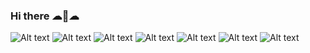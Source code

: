 ### Hi there ☁🐋☁

<!--
**EmpyrealWhale/EmpyrealWhale** is a ✨ _special_ ✨ repository because its `README.md` (this file) appears on your GitHub profile.

Here are some ideas to get you started:

- 🔭 I’m currently working on ...
- 🌱 I’m currently learning ...
- 👯 I’m looking to collaborate on ...
- 🤔 I’m looking for help with ...
- 💬 Ask me about ...
- 📫 How to reach me: ...
- 😄 Pronouns: ...
- ⚡ Fun fact: ...
-->

![Alt text](https://img.shields.io/badge/Android-3DDC84.svg?style=for-the-badge&logo=Android&logoColor=white)
![Alt text](https://img.shields.io/badge/Kotlin-7F52FF.svg?style=for-the-badge&logo=Kotlin&logoColor=white)
![Alt text](https://img.shields.io/badge/Python-3776AB.svg?style=for-the-badge&logo=Python&logoColor=white)
![Alt text](https://img.shields.io/badge/JavaScript-F7DF1E.svg?style=for-the-badge&logo=JavaScript&logoColor=black)
![Alt text](https://img.shields.io/badge/HTML5-E34F26.svg?style=for-the-badge&logo=HTML5&logoColor=white)
![Alt text](https://img.shields.io/badge/CSS3-1572B6.svg?style=for-the-badge&logo=CSS3&logoColor=white)
![Alt text](https://img.shields.io/badge/Node.js-339933.svg?style=for-the-badge&logo=nodedotjs&logoColor=white)
